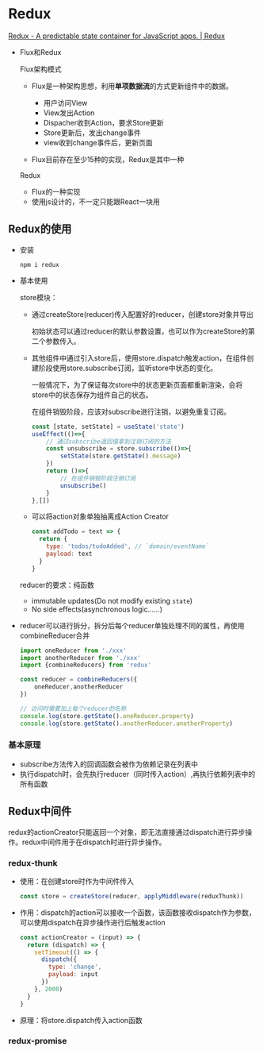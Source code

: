 # Redux

 [Redux - A predictable state container for JavaScript apps. | Redux](https://redux.js.org/) 

* Flux和Redux

  Flux架构模式

  * Flux是一种架构思想，利用**单项数据流**的方式更新组件中的数据。
    * 用户访问View
    * View发出Action
    * Dispacher收到Action，要求Store更新
    * Store更新后，发出change事件
    * view收到change事件后，更新页面

  * Flux目前存在至少15种的实现，Redux是其中一种

   Redux

  * Flux的一种实现
  * 使用js设计的，不一定只能跟React一块用

##  Redux的使用

* 安装

  `npm i redux`

* 基本使用

  store模块：

  * 通过createStore(reducer)传入配置好的reducer，创建store对象并导出
  
    初始状态可以通过reducer的默认参数设置，也可以作为createStore的第二个参数传入。
  
  * 其他组件中通过引入store后，使用store.dispatch触发action，在组件创建阶段使用store.subscribe订阅，监听store中状态的变化。
  
    一般情况下，为了保证每次store中的状态更新页面都重新渲染，会将store中的状态保存为组件自己的状态。
  
    在组件销毁阶段，应该对subscribe进行注销，以避免重复订阅。
  
    ```jsx
    const [state, setState] = useState('state')
    useEffect(()=>{
        // 通过subscribe返回值拿到注销订阅的方法
        const unsubscribe = store.subscribe(()=>{
            setState(store.getState().message)
        })
        return ()=>{
            // 在组件销毁阶段注销订阅
            unsubscribe()
        }
    },[])
    ```
  
  * 可以将action对象单独抽离成Action Creator
  
    ```jsx
    const addTodo = text => {
      return {
        type: 'todos/todoAdded', // `domain/eventName`
        payload: text
      }
    }
    ```
  
  reducer的要求：纯函数
  
  * immutable updates(Do not modify existing `state`)
  * No side effects(asynchronous logic……)
  
* reducer可以进行拆分，拆分后每个reducer单独处理不同的属性，再使用combineReducer合并

  ```jsx
  import oneReducer from './xxx'
  import anotherReducer from './xxx'
  import {combineReducers} from 'redux'
  
  const reducer = combineReducers({
      oneReducer,anotherReducer
  })
  
  // 访问时需要加上每个reducer的名称
  console.log(store.getState().oneReducer.property)
  console.log(store.getState().anotherReducer.anotherProperty)
  ```

### 基本原理

* subscribe方法传入的回调函数会被作为依赖记录在列表中
* 执行dispatch时，会先执行reducer（同时传入action）,再执行依赖列表中的所有函数

## Redux中间件

​	redux的actionCreator只能返回一个对象，即无法直接通过dispatch进行异步操作。redux中间件用于在dispatch时进行异步操作。

### redux-thunk

* 使用：在创建store时作为中间件传入

  ```jsx
  const store = createStore(reducer, applyMiddleware(reduxThunk))
  ```

  

* 作用：dispatch的action可以接收一个函数，该函数接收dispatch作为参数，可以使用dispatch在异步操作进行后触发action

  ```jsx
  const actionCreator = (input) => {
    return (dispatch) => {
      setTimeout(() => {
        dispatch({
          type: 'change',
          payload: input
        })
      }, 2000)
    }
  }
  ```

* 原理：将store.dispatch传入action函数

### redux-promise

